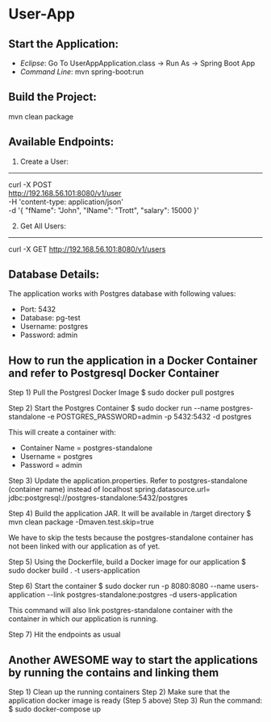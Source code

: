 # User-App

Start the Application:
----------------------
- *Eclipse*: Go To UserAppApplication.class -> Run As -> Spring Boot App
- *Command Line*: mvn spring-boot:run

Build the Project:
------------------
mvn clean package

Available Endpoints:
--------------------
1) Create a User:
-----------------
curl -X POST \
  http://192.168.56.101:8080/v1/user \
  -H 'content-type: application/json' \
  -d '{
	"fName": "John",
	"lName": "Trott",
	"salary": 15000
}'

2) Get All Users:
-----------------
curl -X GET http://192.168.56.101:8080/v1/users

Database Details:
-----------------
The application works with Postgres database with following values:
- Port: 5432
- Database: pg-test
- Username: postgres
- Password: admin

How to run the application in a Docker Container and refer to Postgresql Docker Container
------------------------------------------------------------------------------------------
Step 1) Pull the Postgresl Docker Image
$ sudo docker pull postgres

Step 2) Start the Postgres Container
$ sudo docker run --name postgres-standalone -e POSTGRES_PASSWORD=admin -p 5432:5432 -d postgres

This will create a container with:
- Container Name = postgres-standalone
- Username = postgres
- Password = admin

Step 3) Update the application.properties. Refer to postgres-standalone (container name) instead of localhost
spring.datasource.url= jdbc:postgresql://postgres-standalone:5432/postgres

Step 4) Build the application JAR. It will be available in /target directory
$ mvn clean package -Dmaven.test.skip=true

We have to skip the tests because the postgres-standalone container has not been linked with our application as of yet.

Step 5) Using the Dockerfile, build a Docker image for our application
$ sudo docker build . -t users-application

Step 6) Start the container
$ sudo docker run -p 8080:8080 --name users-application --link postgres-standalone:postgres -d users-application

This command will also link postgres-standalone container with the container in which our application is running.

Step 7) Hit the endpoints as usual

Another AWESOME way to start the applications by running the contains and linking them
--------------------------------------------------------------------------------------
Step 1) Clean up the running containers
Step 2) Make sure that the application docker image is ready (Step 5 above)
Step 3) Run the command: $ sudo docker-compose up